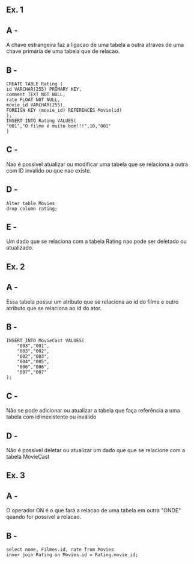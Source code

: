## Ex. 1

## A - 


A chave estrangeira faz a ligacao de uma tabela a outra atraves de uma chave primária de uma tabela que de relacao.

## B - 

````mysql
CREATE TABLE Rating (
id VARCHAR(255) PRIMARY KEY,
comment TEXT NOT NULL,
rate FLOAT NOT NULL,
movie_id VARCHAR(255),
FOREIGN KEY (movie_id) REFERENCES Movie(id)
);
INSERT INTO Rating VALUES(
"001","O filme é muito bom!!!",10,"001"
)
````

## C - 



Nao é possivel atualizar ou modificar uma tabela que se relaciona a outra com ID invalido ou que nao existe.

## D - 

````mysql
Alter table Movies 
drop column rating;
````

## E - 


Um dado que se relaciona com a tabela Rating nao pode ser deletado ou atualizado.

## Ex. 2

## A - 


Essa tabela possui um atributo que se relaciona ao id do filme e outro atributo que se relaciona ao id do ator.

## B - 

````mysql
INSERT INTO MovieCast VALUES(
	"003","001",
    "003","002",
    "002","003",
    "004","005",
    "006","006",
    "007","007"
);
````

## C - 

Não se pode adicionar ou atualizar a tabela que faça referência a uma tabela com id inexistente ou inválido



## D - 

Não é possível deletar ou atualizar um dado que que se relacione com a tabela MovieCast

## Ex. 3

## A - 

O operador ON é o que fará a relacao de uma tabela em outra "ONDE" quando for possivel a relacao.



## B - 

````mysql
select nome, Filmes.id, rate from Movies
inner join Rating on Movies.id = Rating.movie_id;
````